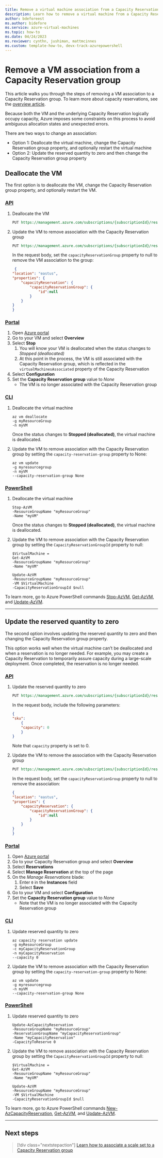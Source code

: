 ```yaml
---
title: Remove a virtual machine association from a Capacity Reservation group
description: Learn how to remove a virtual machine from a Capacity Reservation group.
author: bdeforeest
ms.author: bidefore
ms.service: azure-virtual-machines
ms.topic: how-to
ms.date: 04/24/2023
ms.reviewer: cynthn, jushiman, mattmcinnes
ms.custom: template-how-to, devx-track-azurepowershell
---
```


# Remove a VM association from a Capacity Reservation group

This article walks you through the steps of removing a VM association to a Capacity Reservation group. To learn more about capacity reservations, see the [overview article](capacity-reservation-overview.md). 

Because both the VM and the underlying Capacity Reservation logically occupy capacity, Azure imposes some constraints on this process to avoid ambiguous allocation states and unexpected errors.  

There are two ways to change an association: 
- Option 1: Deallocate the virtual machine, change the Capacity Reservation group property, and optionally restart the virtual machine
- Option 2: Update the reserved quantity to zero and then change the Capacity Reservation group property

## Deallocate the VM

The first option is to deallocate the VM, change the Capacity Reservation group property, and optionally restart the VM. 

### [API](#tab/api1)

1. Deallocate the VM

    ```rest
    PUT https://management.azure.com/subscriptions/{subscriptionId}/resourceGroups/{resourceGroupName}/providers/Microsoft.Compute/virtualMachines/{virtualMachineName}/deallocate?api-version=2021-04-01
    ```

1. Update the VM to remove association with the Capacity Reservation group
    
    ```rest
    PUT https://management.azure.com/subscriptions/{subscriptionId}/resourceGroups/{resourceGroupName}/providers/Microsoft.Compute/virtualMachines/{virtualMachineName}/update?api-version=2021-04-01
    ```
    In the request body, set the `capacityReservationGroup` property to null to remove the VM association to the group:

    ```json
     {
    "location": "eastus",
    "properties": {
        "capacityReservation": {
            "capacityReservationGroup": {
                "id":null
            }
        }
    }
    }
    ```

### [Portal](#tab/portal1)

<!-- no images necessary if steps are straightforward --> 

1. Open [Azure portal](https://portal.azure.com)
1. Go to your VM and select **Overview**
1. Select **Stop** 
    1. You will know your VM is deallocated when the status changes to *Stopped (deallocated)*
    1. At this point in the process, the VM is still associated with the Capacity Reservation group, which is reflected in the `virtualMachinesAssociated` property of the Capacity Reservation 
1. Select **Configuration**
1. Set the **Capacity Reservation group** value to *None*
    - The VM is no longer associated with the Capacity Reservation group 

### [CLI](#tab/cli1)

1. Deallocate the virtual machine

    ```azurecli-interactive
    az vm deallocate 
    -g myResourceGroup 
    -n myVM
    ```

    Once the status changes to **Stopped (deallocated)**, the virtual machine is deallocated.

1. Update the VM to remove association with the Capacity Reservation group by setting the `capacity-reservation-group` property to None:

    ```azurecli-interactive
    az vm update 
    -g myresourcegroup 
    -n myVM 
    --capacity-reservation-group None
    ```

### [PowerShell](#tab/powershell1)

1. Deallocate the virtual machine

    ```powershell-interactive
    Stop-AzVM
    -ResourceGroupName "myResourceGroup"
    -Name "myVM"
    ```

    Once the status changes to **Stopped (deallocated)**, the virtual machine is deallocated.

1. Update the VM to remove association with the Capacity Reservation group by setting the `CapacityReservationGroupId` property to null:

    ```powershell-interactive
    $VirtualMachine =
    Get-AzVM
    -ResourceGroupName "myResourceGroup"
    -Name "myVM"
    
    Update-AzVM
    -ResourceGroupName "myResourceGroup"
    -VM $VirtualMachine
    -CapacityReservationGroupId $null
    ```

To learn more, go to Azure PowerShell commands [Stop-AzVM](/powershell/module/az.compute/stop-azvm), [Get-AzVM](/powershell/module/az.compute/get-azvm), and [Update-AzVM](/powershell/module/az.compute/update-azvm).

--- 
<!-- The three dashes above show that your section of tabbed content is complete. Don't remove them :) -->


## Update the reserved quantity to zero 

The second option involves updating the reserved quantity to zero and then changing the Capacity Reservation group property.

This option works well when the virtual machine can’t be deallocated and when a reservation is no longer needed. For example, you may create a Capacity Reservation to temporarily assure capacity during a large-scale deployment. Once completed, the reservation is no longer needed. 

### [API](#tab/api2)

1. Update the reserved quantity to zero 

    ```rest
    PUT https://management.azure.com/subscriptions/{subscriptionId}/resourceGroups/{resourceGroupName}/providers/Microsoft.Compute/CapacityReservationGroups/{CapacityReservationGroupName}/CapacityReservations/{CapacityReservationName}?api-version=2021-04-01
    ```

    In the request body, include the following parameters:
    
    ```json
    {
    "sku":
        {
        "capacity": 0
        }
    }
    ```
    
    Note that `capacity` property is set to 0.

1. Update the VM to remove the association with the Capacity Reservation group

    ```rest
    PUT https://management.azure.com/subscriptions/{subscriptionId}/resourceGroups/{resourceGroupName}/providers/Microsoft.Compute/virtualMachines/{VirtualMachineName}/update?api-version=2021-04-01
    ```

    In the request body, set the `capacityReservationGroup` property to null to remove the association:
    
    ```json
    {
    "location": "eastus",
    "properties": {
        "capacityReservation": {
            "capacityReservationGroup": {
                "id":null
            }
        }
    }
    } 
    ```

### [Portal](#tab/portal2)

<!-- no images necessary if steps are straightforward --> 

1. Open [Azure portal](https://portal.azure.com)
1. Go to your Capacity Reservation group and select **Overview**
1. Select **Reservations** 
1. Select **Manage Reservation** at the top of the page 
1. On the *Manage Reservations* blade:
    1. Enter `0` in the **Instances** field
    1. Select **Save** 
1. Go to your VM and select **Configuration**
1. Set the **Capacity Reservation group** value to *None*
    - Note that the VM is no longer associated with the Capacity Reservation group

### [CLI](#tab/cli2)

1. Update reserved quantity to zero

   ```azurecli-interactive
   az capacity reservation update 
   -g myResourceGroup
   -c myCapacityReservationGroup 
   -n myCapacityReservation 
   --capacity 0
   ```

1. Update the VM to remove association with the Capacity Reservation group by setting the `capacity-reservation-group` property to None:

    ```azurecli-interactive
    az vm update 
    -g myresourcegroup 
    -n myVM 
    --capacity-reservation-group None
    ```


### [PowerShell](#tab/powershell2)

1. Update reserved quantity to zero

    ```powershell-interactive
    Update-AzCapacityReservation
    -ResourceGroupName "myResourceGroup"
    -ReservationGroupName "myCapacityReservationGroup"
    -Name "myCapacityReservation"
    -CapacityToReserve 0
    ```

1. Update the VM to remove association with the Capacity Reservation group by setting the `CapacityReservationGroupId` property to null:

    ```powershell-interactive
    $VirtualMachine =
    Get-AzVM
    -ResourceGroupName "myResourceGroup"
    -Name "myVM"
    
    Update-AzVM
    -ResourceGroupName "myResourceGroup"
    -VM $VirtualMachine
    -CapacityReservationGroupId $null
    ```

To learn more, go to Azure PowerShell commands [New-AzCapacityReservation](/powershell/module/az.compute/new-azcapacityreservation), [Get-AzVM](/powershell/module/az.compute/get-azvm), and [Update-AzVM](/powershell/module/az.compute/update-azvm).

--- 
<!-- The three dashes above show that your section of tabbed content is complete. Don't remove them :) -->


## Next steps

> [!div class="nextstepaction"]
> [Learn how to associate a scale set to a Capacity Reservation group](capacity-reservation-associate-virtual-machine-scale-set.md)
